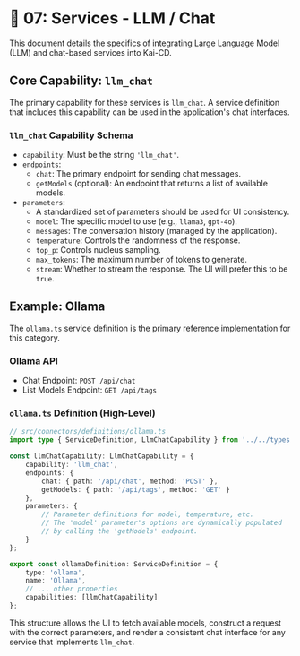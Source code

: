 # 💬 07: Services - LLM / Chat

This document details the specifics of integrating Large Language Model (LLM) and chat-based services into Kai-CD.

## Core Capability: `llm_chat`

The primary capability for these services is `llm_chat`. A service definition that includes this capability can be used in the application's chat interfaces.

### `llm_chat` Capability Schema

- `capability`: Must be the string `'llm_chat'`.
- `endpoints`:
    - `chat`: The primary endpoint for sending chat messages.
    - `getModels` (optional): An endpoint that returns a list of available models.
- `parameters`:
    - A standardized set of parameters should be used for UI consistency.
    - `model`: The specific model to use (e.g., `llama3`, `gpt-4o`).
    - `messages`: The conversation history (managed by the application).
    - `temperature`: Controls the randomness of the response.
    - `top_p`: Controls nucleus sampling.
    - `max_tokens`: The maximum number of tokens to generate.
    - `stream`: Whether to stream the response. The UI will prefer this to be `true`.

## Example: Ollama

The `ollama.ts` service definition is the primary reference implementation for this category.

### Ollama API

- Chat Endpoint: `POST /api/chat`
- List Models Endpoint: `GET /api/tags`

### `ollama.ts` Definition (High-Level)

```typescript
// src/connectors/definitions/ollama.ts
import type { ServiceDefinition, LlmChatCapability } from '../../types';

const llmChatCapability: LlmChatCapability = {
    capability: 'llm_chat',
    endpoints: {
        chat: { path: '/api/chat', method: 'POST' },
        getModels: { path: '/api/tags', method: 'GET' }
    },
    parameters: {
        // Parameter definitions for model, temperature, etc.
        // The 'model' parameter's options are dynamically populated
        // by calling the 'getModels' endpoint.
    }
};

export const ollamaDefinition: ServiceDefinition = {
    type: 'ollama',
    name: 'Ollama',
    // ... other properties
    capabilities: [llmChatCapability]
};
```

This structure allows the UI to fetch available models, construct a request with the correct parameters, and render a consistent chat interface for any service that implements `llm_chat`. 
